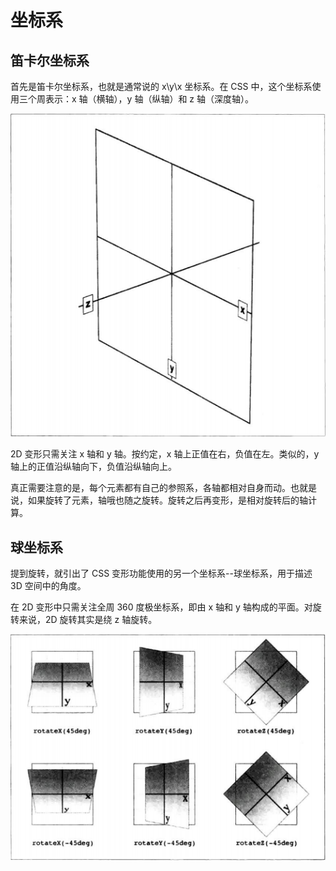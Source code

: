 # 坐标系

## 笛卡尔坐标系

首先是笛卡尔坐标系，也就是通常说的 x\y\x 坐标系。在 CSS 中，这个坐标系使用三个周表示：x 轴（横轴），y 轴（纵轴）和 z 轴（深度轴）。

![](笛卡尔坐标系.png)

2D 变形只需关注 x 轴和 y 轴。按约定，x 轴上正值在右，负值在左。类似的，y 轴上的正值沿纵轴向下，负值沿纵轴向上。

真正需要注意的是，每个元素都有自己的参照系，各轴都相对自身而动。也就是说，如果旋转了元素，轴哦也随之旋转。旋转之后再变形，是相对旋转后的轴计算。

## 球坐标系

提到旋转，就引出了 CSS 变形功能使用的另一个坐标系--球坐标系，用于描述 3D 空间中的角度。

在 2D 变形中只需关注全周 360 度极坐标系，即由 x 轴和 y 轴构成的平面。对旋转来说，2D 旋转其实是绕 z 轴旋转。

![](旋转示例.png)
